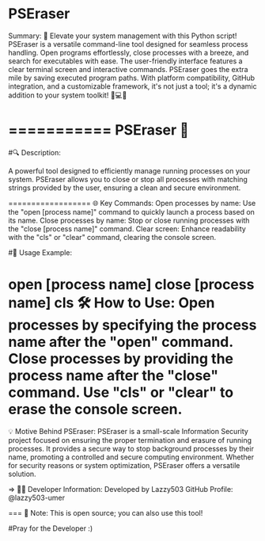 PSEraser
==========

Summary:
🚀 Elevate your system management with this Python script! PSEraser is a versatile command-line tool designed for seamless process handling. Open programs effortlessly, close processes with a breeze, and search for executables with ease. The user-friendly interface features a clear terminal screen and interactive commands. PSEraser goes the extra mile by saving executed program paths. With platform compatibility, GitHub integration, and a customizable framework, it's not just a tool; it's a dynamic addition to your system toolkit! 🔧💻✨

===========
PSEraser 🚀
===========

#🔍 Description:

A powerful tool designed to efficiently manage running processes on your system. PSEraser allows you to close or stop all processes with matching strings provided by the user, ensuring a clean and secure environment.

==================
🌐 Key Commands:
Open processes by name: Use the "open [process name]" command to quickly launch a process based on its name.
Close processes by name: Stop or close running processes with the "close [process name]" command.
Clear screen: Enhance readability with the "cls" or "clear" command, clearing the console screen.


#📌 Usage Example:

open [process name]
close [process name]
cls
🛠️ How to Use:
Open processes by specifying the process name after the "open" command.
Close processes by providing the process name after the "close" command.
Use "cls" or "clear" to erase the console screen.
===
💡 Motive Behind PSEraser:
PSEraser is a small-scale Information Security project focused on ensuring the proper termination and erasure of running processes. It provides a secure way to stop background processes by their name, promoting a controlled and secure computing environment. Whether for security reasons or system optimization, PSEraser offers a versatile solution.

=>
👨‍💻 Developer Information:
Developed by Lazzy503
GitHub Profile: @lazzy503-umer

===
🚧 Note:
This is open source; you can also use this tool!

#Pray for the Developer :)
